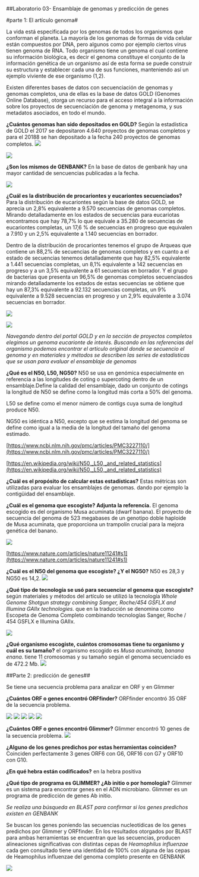 ##Laboratorio 03- Ensamblaje de genomas y predicción de genes

#parte 1: El artículo genoma#

La vida está especificada por los genomas de todos los organismos que conforman el planeta. La mayoría de los genomas de formas de vida celular están compuestos por DNA, pero algunos como por ejemplo ciertos virus tienen genoma de RNA. Todo organismo tiene un genoma el cual contiene su información biológica, es decir el genoma constituye el conjunto de la información genética de un organismo así de esta forma se puede construir su estructura y establecer cada una de sus funciones, manteniendo así un ejemplo viviente de ese organismo (1,2). 

Existen diferentes bases de datos con secuenciación de genomas y genomas completos, una de ellas es la base de datos GOLD (Genomes Online Database), otorga un recurso para el acceso integral a la información sobre los proyectos de secuenciación de genoma y metagenoma, y sus metadatos asociados, en todo el mundo.

**¿Cuántos genomas han sido depositados en GOLD?** 
Según la estadística de GOLD el 2017 se depositaron 4.640 proyectos de genomas completos y para el 20188 se han depositado a la fecha 240 proyectos de genomas completos. 
![](https://github.com/bvaras1294/lab-bioinf-/blob/master/estadistica%20GOLD%202017.png?raw=true)

![](http://github.com/bvaras1294/lab-bioinf-/blob/master/estadistica%20GOLD.png?raw=true)


**¿Son los mismos de GENBANK?**
En la base de datos de genbank hay una mayor cantidad de sencuencias publicadas a la fecha. 

![](https://github.com/bvaras1294/lab-bioinf-/blob/master/GENBANK%20estadistica.png?raw=true)

**¿Cuál es la distribución de procariontes y eucariontes secuenciados?**
Para la distribución de eucariontes según la base de datos GOLD, se aprecia un 2,8% equivalente a 9.570 secuencias de genomas completos. Mirando detalladamente en los estados de secuencias para eucariotas encontramos que hay 78,7% lo que equivale a 35.280 de secuencias de eucariontes completas, un 17,6 % de secuencias en progreso que equivalen a 7.910 y un 2,5% equivalente a 1.140 secuencias en borrador.

Dentro de la distribución de procariontes tenemos el grupo de Arqueas 
que contiene un 88,2% de secuencias de genomas completos y en cuanto a el estado de secuencias tenemos detalladamente que hay 82,5% equivalente a 1.441 secuencias completas, un 8,1% equivalente a 142 secuencias en progreso y a un 3,5% equivalente a 61 secuencias en borrador. 
Y el grupo de bacterias que presenta un 96,5% de genomas completos secuenciasdos mirando detalladamente los estados de estas secuencias se obtiene que hay un 87,3% equivalente a 92.132 secuencias completas, un 9% equivalente a 9.528 secuencias en progreso y un 2,9% equivalente a 3.074 secuencias en borrador. 

![](https://github.com/bvaras1294/lab-bioinf-/blob/master/distribucion%20en%20GOLD.png?raw=true)

![](https://github.com/bvaras1294/lab-bioinf-/blob/master/Estado%20de%20secuencias.png?raw=true)

*Navegando dentro del portal GOLD y en la sección de proyectos completos elegimos un genoma eucarionte de interés. Buscando en las referencias del organismo podemos encontrar el articulo original donde se secuencio el genoma y en materiales y métodos se describen las series de estadísticas que se usan para evaluar el ensamblaje de genomas*

**¿Qué es el N50, L50, NG50?** 
N50 se usa en genómica especialmente en referencia a las longitudes de coting o supercoting dentro de un ensamblaje.Define la calidad del ensamblaje, dado un conjunto de cotings la longitud de N50 se define como la longitud más corta a 50% del genoma.

L50 se define como el menor número de contigs cuya suma de longitud produce N50.

NG50  es idéntica a N50, excepto que se estima la longitud del genoma se define como igual a la media de la longitud del tamaño del genoma estimado.

[https://www.ncbi.nlm.nih.gov/pmc/articles/PMC3227110/](https://www.ncbi.nlm.nih.gov/pmc/articles/PMC3227110/)

[https://en.wikipedia.org/wiki/N50,_L50,_and_related_statistics](https://en.wikipedia.org/wiki/N50,_L50,_and_related_statistics)
 
**¿Cuál es el propósito de calcular estas estadísticas?**
Estas métricas son utilizadas para evaluar los ensamblajes de genomas. dando por ejemplo la contigüidad del ensamblaje.

**¿Cuál es el genoma que escogiste? Adjunta la referencia.**
El genoma escogido es del organismo Musa acuminata (dwarf banana). El proyecto de secuencia del genoma de 523 megabases de un genotipo doble haploide de Musa acuminata, que proporciona un trampolín crucial para la mejora genética del banano.

![](https://github.com/bvaras1294/lab-bioinf-/blob/master/musa%20acuminata%20proyecto.png?raw=true)

[https://www.nature.com/articles/nature11241#s1](https://www.nature.com/articles/nature11241#s1)  
 
**¿Cuál es el N50 del genoma que escogiste? ¿Y el NG50?**
N50 es 28,3 y NG50 es 14,2.
![](https://github.com/bvaras1294/lab-bioinf-/blob/master/Estadistica%20general.png?raw=true)

**¿Qué tipo de tecnología se usó para secuenciar el genoma que escogiste?**
según materiales y métodos del artículo se utilizó la tecnología *Whole Genome Shotgun strategy combining Sanger, Roche/454 GSFLX and Illumina GAIIx technologies.* que en la traducción se denomina como Escopeta de Genoma Completo combinando tecnologías Sanger, Roche / 454 GSFLX e Illumina GAIIx.

![](https://github.com/bvaras1294/lab-bioinf-/blob/master/tecnologia%20secuencia.png?raw=true)

**¿Qué organismo escogiste, cuántos cromosomas tiene tu organismo y cuál es su tamaño?**
el organismo escogido es *Musa acuminata, banana enana*. tiene 11 cromosomas y su tamaño según el genoma secuenciado es de 472.2 Mb.
![](https://github.com/bvaras1294/lab-bioinf-/blob/master/Musa%20acuminata.png?raw=true)

##Parte 2: predicción de genes##

Se tiene una secuencia problema para analizar en ORF y en Glimmer 

**¿Cuántos ORF o genes encontró ORFfinder?**
ORFfinder encontró 35 ORF de la secuencia problema.  

![](https://github.com/bvaras1294/lab-bioinf-/blob/master/ORFfinder%20encontrados.png?raw=true)
![](https://github.com/bvaras1294/lab-bioinf-/blob/master/ORF.png?raw=true)
![](https://github.com/bvaras1294/lab-bioinf-/blob/master/ORF2.png?raw=true)
![](https://github.com/bvaras1294/lab-bioinf-/blob/master/ORF3.png?raw=true)
![](https://github.com/bvaras1294/lab-bioinf-/blob/master/ORF4.png?raw=true)

**¿Cuántos ORF o genes encontró Glimmer?**
Glimmer encontró 10 genes de la secuencia problema. 
![](https://github.com/bvaras1294/lab-bioinf-/blob/master/Glimmer.png?raw=true)

**¿Alguno de los genes predichos por estas herramientas coinciden?**
Coinciden perfectamente 3 genes ORF6 con G6, ORF16 con G7 y ORF10 con G10. 

**¿En qué hebra están codificados?**
en la hebra positiva 

**¿Qué tipo de programa es GLIMMER? ¿Ab initio o por homología?** Glimmer es un sistema para encontrar genes en el ADN microbiano. Glimmer es un programa de predicción de genes Ab initio. 

*Se realiza una búsqueda en BLAST para confirmar si los genes predichos existen en GENBANK*

Se buscan los genes poniendo las secuencias nucleotídicas de los genes predichos por Glimmer y ORFfinder. En los resultados otorgados por BLAST para ambas herramientas se encuentran que las secuencias, producen alineaciones significativas con distintas cepas de *Heamophilus influenzae* cada gen consultado tiene una identidad de 100% con alguna de las cepas de Heamophilus influenzae del genoma completo presente en GENBANK

![](https://github.com/bvaras1294/lab-bioinf-/blob/master/GENBANK%20de%20una%20cepa.png?raw=true)
